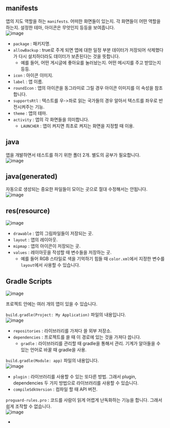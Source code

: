 ## manifests

앱의 지도 역할을 하는 `manifests`. 어떠한 화면들이 있는지. 각 화면들이 어떤 역할을 하는지. 설정한 테마, 아이콘은 무엇인지 등등을 보여줍니다.   
![image](https://user-images.githubusercontent.com/43658658/146668011-2443d6e8-4427-4212-b824-15bb192982f7.png)   

* `package` : 패키지명.
* `allowBackup` : true로 주게 되면 앱에 대한 일정 부분 데이터가 저장되어 삭제했다가 다시 설치하더라도 데이터가 보존된다는 것을 뜻합니다.
  - 예를 들어, 어떤 게시글에 좋아요를 눌러놨는지. 어떤 메시지를 주고 받았는지 등등. 
* `icon` : 아이콘 이미지.
* `label` : 앱 이름.
* `roundIcon` : 앱의 아이콘을 동그라미로 그릴 경우 아이콘 이미지를 이 속성을 참조합니다.
* `supportsRtl` : 텍스트를 우->좌로 읽는 국가들의 경우 알아서 텍스트를 좌우로 반전시켜주는 기능.
* `theme` : 앱의 테마.
* `activity` : 앱의 각 화면들을 의미합니다.
  - `LAUNCHER` : 앱이 켜지면 최초로 켜지는 화면을 지정할 때 이용. 

## java

앱을 개발하면서 테스트를 하기 위한 폴더 2개. 별도의 공부가 필요합니다.   
![image](https://user-images.githubusercontent.com/43658658/146668139-f5c6bdd2-d6e1-4e5c-a75f-9f08f50e564c.png)   

## java(generated)

자동으로 생성되는 중요한 파일들이 모이는 곳으로 절대 수정해서는 안됩니다.   
![image](https://user-images.githubusercontent.com/43658658/146668156-73f8e24a-13d0-4de0-b7eb-87573b7444b8.png)

## res(resource)

![image](https://user-images.githubusercontent.com/43658658/146668206-df91251c-8120-48fd-bafe-015dbd306057.png)   
* `drawable` : 앱의 그림파일들이 저장되는 곳.
* `layout` : 앱의 레이아웃.
* `mipmap` : 앱의 아이콘이 저장되는 곳.
* `values` : 레이아웃을 작성할 때 변수들을 저장하는 곳.
  - 예를 들어 RGB 스타일로 색을 기억하기 힘들 때 `color.xml`에서 지정한 변수를 `layout`에서 사용할 수 있습니다.

## Gradle Scripts

![image](https://user-images.githubusercontent.com/43658658/146668313-e7c1cbd3-4e3e-4329-aa0d-0f7d69cd6e9d.png)   

프로젝트 안에는 여러 개의 앱이 있을 수 있습니다.

`build.gradle(Project: My Application)` 파일의 내용입니다.   
![image](https://user-images.githubusercontent.com/43658658/146668367-4a710fe6-18ff-4b3f-a92c-b0103f53ff70.png)   
* `repositories` : 라이브러리를 가져다 쓸 외부 저장소.
* `dependencies` : 프로젝트를 쓸 때 이 경로에 있는 것을 가져다 씁니다.
  - `gradle` : 라이브러리를 관리할 때 gradle을 통해서 관리. 기계가 알아들을 수 있는 언어로 바꿀 때 gradle을 사용.

`build.gradle(Module: app)` 파일의 내용입니다.   
![image](https://user-images.githubusercontent.com/43658658/146668420-cdd274bb-138c-4c90-bdd0-a4b14fc7168e.png)   
* `plugin` : 라이브러리를 사용할 수 있는 또다른 방법. 그래서 plugin, dependencies 두 가지 방법으로 라이브러리를 사용할 수 있습니다.
* `compileSdkVersion` : 컴파일 할 때 API 버전.

`proguard-rules.pro` : 코드를 사람이 읽게 어렵게 난독화하는 기능을 합니다. 그래서 쉽게 조작할 수 없습니다.   
![image](https://user-images.githubusercontent.com/43658658/146668535-6d9070fc-544e-4fcd-be1f-82d9e619df17.png)



  -  

